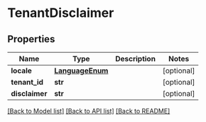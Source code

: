 # TenantDisclaimer

## Properties
Name | Type | Description | Notes
------------ | ------------- | ------------- | -------------
**locale** | [**LanguageEnum**](LanguageEnum.md) |  | [optional] 
**tenant_id** | **str** |  | [optional] 
**disclaimer** | **str** |  | [optional] 

[[Back to Model list]](../README.md#documentation-for-models) [[Back to API list]](../README.md#documentation-for-api-endpoints) [[Back to README]](../README.md)

